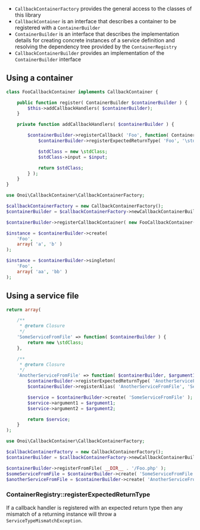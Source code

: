
- `CallbackContainerFactory` provides the general access to the classes of this library
- `CallbackContainer` is an interface that describes a container to be registered
  with a `ContainerBuilder`
- `ContainerBuilder` is an interface that describes the implementation details for
  creating concrete instances of a service definition and resolving the dependency
  tree provided by the `ContainerRegistry`
- `CallbackContainerBuilder` provides an implementation of the `ContainerBuilder`
  interface

## Using a container

```php
class FooCallbackContainer implements CallbackContainer {

	public function register( ContainerBuilder $containerBuilder ) {
		$this->addCallbackHandlers( $containerBuilder);
	}

	private function addCallbackHandlers( $containerBuilder ) {

		$containerBuilder->registerCallback( 'Foo', function( ContainerBuilder $containerBuilder, array $input ) {
			$containerBuilder->registerExpectedReturnType( 'Foo', '\stdClass' );

			$stdClass = new \stdClass;
			$stdClass->input = $input;

			return $stdClass;
		} );
	}
}
```
```php
use Onoi\CallbackContainer\CallbackContainerFactory;

$callbackContainerFactory = new CallbackContainerFactory();
$containerBuilder = $callbackContainerFactory->newCallbackContainerBuilder();

$containerBuilder->registerCallbackContainer( new FooCallbackContainer() );

$instance = $containerBuilder->create(
	'Foo',
	array( 'a', 'b' )
);

$instance = $containerBuilder->singleton(
	'Foo',
	array( 'aa', 'bb' )
);
```

## Using a service file

```php
return array(

	/**
	 * @return Closure
	 */
	'SomeServiceFromFile' => function( $containerBuilder ) {
		return new \stdClass;
	},

	/**
	 * @return Closure
	 */
	'AnotherServiceFromFile' => function( $containerBuilder, $argument1, $argument2 ) {
		$containerBuilder->registerExpectedReturnType( 'AnotherServiceFromFile', '\stdClass' )
		$containerBuilder->registerAlias( 'AnotherServiceFromFile', 'ServiceAliasFromFile' )

		$service = $containerBuilder->create( 'SomeServiceFromFile' );
		$service->argument1 = $argument1;
		$service->argument2 = $argument2;

		return $service;
	}
);
```
```php
use Onoi\CallbackContainer\CallbackContainerFactory;

$callbackContainerFactory = new CallbackContainerFactory();
$containerBuilder = $callbackContainerFactory->newCallbackContainerBuilder();

$containerBuilder->registerFromFile( __DIR__ . '/Foo.php' );
$someServiceFromFile = $containerBuilder->create( 'SomeServiceFromFile' );
$anotherServiceFromFile = $containerBuilder->create( 'AnotherServiceFromFile', 'Foo', 'Bar' );
```

### ContainerRegistry::registerExpectedReturnType

If a callback handler is registered with an expected return type then any
mismatch of a returning instance will throw a `ServiceTypeMismatchException`.
